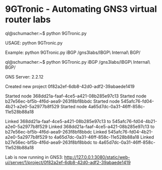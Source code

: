 # 9GTronic - Automating GNS3 virtual router labs

ql@schumacher:~$ python 9GTronic.py

USAGE: python 9GTronic.py <project name> <project path>

Example:  python 9GTronic.py iBGP /gns3labs/IBGP\ Internal\ BGP/

ql@schumacher:~$ python 9GTronic.py iBGP /gns3labs/IBGP\ Internal\ BGP/

GNS Server: 2.2.12

Created new project 0f82a2ef-6db8-42d0-adf2-39abaede1419

Started node 368dd21a-faaf-4ce5-a421-08b285e97c13
Started node b27e56ec-bf5b-4f6d-aea9-263f8bf8bbdc
Started node 545afc76-fd04-4b21-a2e0-5a2977b8f529
Started node 4a65d7dc-0a31-46ff-858c-11e528b88a18

Linked 368dd21a-faaf-4ce5-a421-08b285e97c13 to 545afc76-fd04-4b21-a2e0-5a2977b8f529
Linked 368dd21a-faaf-4ce5-a421-08b285e97c13 to b27e56ec-bf5b-4f6d-aea9-263f8bf8bbdc
Linked 545afc76-fd04-4b21-a2e0-5a2977b8f529 to 4a65d7dc-0a31-46ff-858c-11e528b88a18
Linked b27e56ec-bf5b-4f6d-aea9-263f8bf8bbdc to 4a65d7dc-0a31-46ff-858c-11e528b88a18

Lab is now running in GNS3: http://127.0.0.1:3080/static/web-ui/server/1/project/0f82a2ef-6db8-42d0-adf2-39abaede1419
